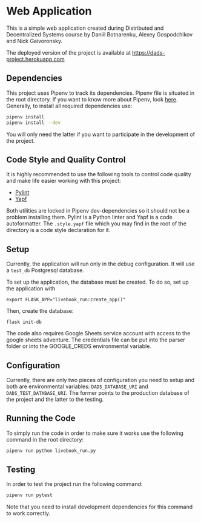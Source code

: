 # Web Application

This is a simple web application created during Distributed and Decentralized Systems course by Daniil Botnarenku, Alexey Gospodchikov and Nick Gaivoronsky.

The deployed version of the project is available at https://dads-project.herokuapp.com

## Dependencies

This project uses Pipenv to track its dependencies. Pipenv file is situated in the root directory. If you want to know more about Pipenv, look [here](https://github.com/pypa/pipenv). Generally, to install all required dependencies use:

```bash
pipenv install
pipenv install --dev
```

You will only need the latter if you want to participate in the development of the project.

## Code Style and Quality Control

It is highly recommended to use the following tools to control code quality and make life easier working with this project:

* [Pylint](https://pylint.readthedocs.io/en/latest/)
* [Yapf](https://github.com/google/yapf)

Both utilities are locked in Pipenv dev-dependencies so it should not be a problem installing them. Pylint is a Python linter and Yapf is a code autoformatter. The `.style.yapf` file which you may find in the root of the directory is a code style declaration for it.

## Setup

Currently, the application will run only in the debug configuration. It will use a `test_db` Postgresql database.

To set up the application, the database must be created. To do so, set up the application with

    export FLASK_APP="livebook_run:create_app()"

Then, create the database:

    flask init-db

The code also requires Google Sheets service account with access to the google sheets adventure. The credentials file can be put into the parser folder or into the GOOGLE_CREDS environmental variable.

## Configuration

Currently, there are only two pieces of configuration you need to setup and both are environmental variables: `DADS_DATABASE_URI` and `DADS_TEST_DATABASE_URI`. The former points to the production database of the project and the latter to the testing.

## Running the Code

To simply run the code in order to make sure it works use the following command in the root directory:

```bash
pipenv run python livebook_run.py
```

## Testing

In order to test the project run the following command:

```bash
pipenv run pytest
```

Note that you need to install development dependencies for this command to work correctly.
